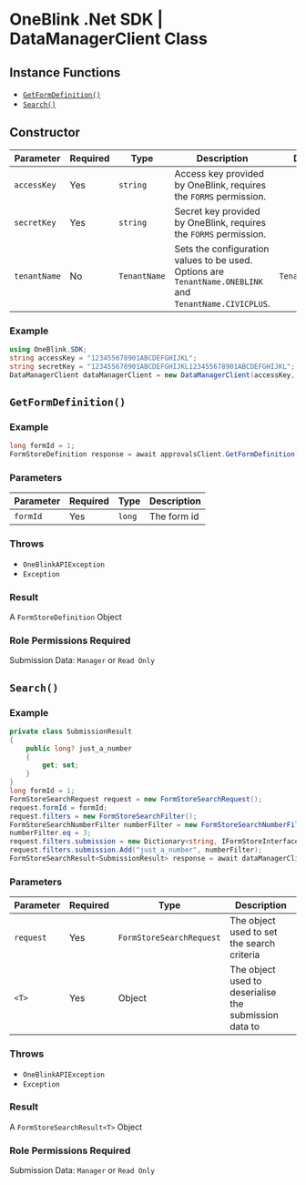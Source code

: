 # OneBlink .Net SDK | DataManagerClient Class

## Instance Functions

- [`GetFormDefinition()`](#getformdefinition)
- [`Search()`](#search)

## Constructor

| Parameter    | Required | Type         | Description                                                                                             | Default Value         |
| ------------ | -------- | ------------ | ------------------------------------------------------------------------------------------------------- | --------------------- |
| `accessKey`  | Yes      | `string`     | Access key provided by OneBlink, requires the `FORMS` permission.                                       |                       |
| `secretKey`  | Yes      | `string`     | Secret key provided by OneBlink, requires the `FORMS` permission.                                       |                       |
| `tenantName` | No       | `TenantName` | Sets the configuration values to be used. Options are `TenantName.ONEBLINK` and `TenantName.CIVICPLUS`. | `TenantName.ONEBLINK` |

### Example

```c#
using OneBlink.SDK;
string accessKey = "123455678901ABCDEFGHIJKL";
string secretKey = "123455678901ABCDEFGHIJKL123455678901ABCDEFGHIJKL";
DataManagerClient dataManagerClient = new DataManagerClient(accessKey, secretKey);
```

## `GetFormDefinition()`

### Example

```c#
long formId = 1;
FormStoreDefinition response = await approvalsClient.GetFormDefinition(formId);
```

### Parameters

| Parameter | Required | Type   | Description |
| --------- | -------- | ------ | ----------- |
| `formId`  | Yes      | `long` | The form id |

### Throws

- `OneBlinkAPIException`
- `Exception`

### Result

A `FormStoreDefinition` Object

### Role Permissions Required

Submission Data: `Manager` or `Read Only`

## `Search()`

### Example

```c#
private class SubmissionResult
{
    public long? just_a_number
    {
        get; set;
    }
}
long formId = 1;
FormStoreSearchRequest request = new FormStoreSearchRequest();
request.formId = formId;
request.filters = new FormStoreSearchFilter();
FormStoreSearchNumberFilter numberFilter = new FormStoreSearchNumberFilter();
numberFilter.eq = 3;
request.filters.submission = new Dictionary<string, IFormStoreInterface>();
request.filters.submission.Add("just_a_number", numberFilter);
FormStoreSearchResult<SubmissionResult> response = await dataManagerClient.Search<SubmissionResult>(request);
```

### Parameters

| Parameter | Required | Type                     | Description                                           |
| --------- | -------- | ------------------------ | ----------------------------------------------------- |
| `request` | Yes      | `FormStoreSearchRequest` | The object used to set the search criteria            |
| `<T>`     | Yes      | Object                   | The object used to deserialise the submission data to |

### Throws

- `OneBlinkAPIException`
- `Exception`

### Result

A `FormStoreSearchResult<T>` Object

### Role Permissions Required

Submission Data: `Manager` or `Read Only`
